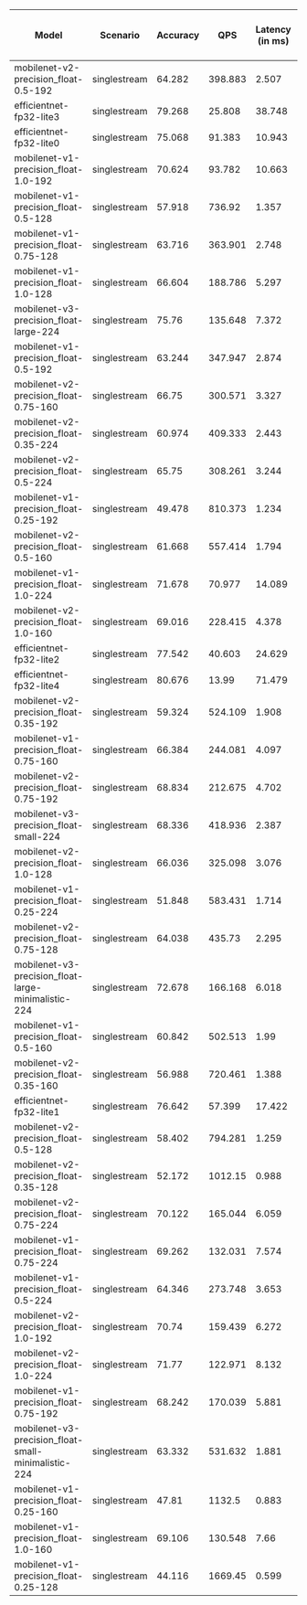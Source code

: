 | Model                                               | Scenario     |   Accuracy |      QPS |   Latency (in ms) | Power Efficiency (in samples/J)   |
|-----------------------------------------------------|--------------|------------|----------|-------------------|-----------------------------------|
| mobilenet-v2-precision_float-0.5-192                | singlestream |     64.282 |  398.883 |             2.507 |                                   |
| efficientnet-fp32-lite3                             | singlestream |     79.268 |   25.808 |            38.748 |                                   |
| efficientnet-fp32-lite0                             | singlestream |     75.068 |   91.383 |            10.943 |                                   |
| mobilenet-v1-precision_float-1.0-192                | singlestream |     70.624 |   93.782 |            10.663 |                                   |
| mobilenet-v1-precision_float-0.5-128                | singlestream |     57.918 |  736.92  |             1.357 |                                   |
| mobilenet-v1-precision_float-0.75-128               | singlestream |     63.716 |  363.901 |             2.748 |                                   |
| mobilenet-v1-precision_float-1.0-128                | singlestream |     66.604 |  188.786 |             5.297 |                                   |
| mobilenet-v3-precision_float-large-224              | singlestream |     75.76  |  135.648 |             7.372 |                                   |
| mobilenet-v1-precision_float-0.5-192                | singlestream |     63.244 |  347.947 |             2.874 |                                   |
| mobilenet-v2-precision_float-0.75-160               | singlestream |     66.75  |  300.571 |             3.327 |                                   |
| mobilenet-v2-precision_float-0.35-224               | singlestream |     60.974 |  409.333 |             2.443 |                                   |
| mobilenet-v2-precision_float-0.5-224                | singlestream |     65.75  |  308.261 |             3.244 |                                   |
| mobilenet-v1-precision_float-0.25-192               | singlestream |     49.478 |  810.373 |             1.234 |                                   |
| mobilenet-v2-precision_float-0.5-160                | singlestream |     61.668 |  557.414 |             1.794 |                                   |
| mobilenet-v1-precision_float-1.0-224                | singlestream |     71.678 |   70.977 |            14.089 |                                   |
| mobilenet-v2-precision_float-1.0-160                | singlestream |     69.016 |  228.415 |             4.378 |                                   |
| efficientnet-fp32-lite2                             | singlestream |     77.542 |   40.603 |            24.629 |                                   |
| efficientnet-fp32-lite4                             | singlestream |     80.676 |   13.99  |            71.479 |                                   |
| mobilenet-v2-precision_float-0.35-192               | singlestream |     59.324 |  524.109 |             1.908 |                                   |
| mobilenet-v1-precision_float-0.75-160               | singlestream |     66.384 |  244.081 |             4.097 |                                   |
| mobilenet-v2-precision_float-0.75-192               | singlestream |     68.834 |  212.675 |             4.702 |                                   |
| mobilenet-v3-precision_float-small-224              | singlestream |     68.336 |  418.936 |             2.387 |                                   |
| mobilenet-v2-precision_float-1.0-128                | singlestream |     66.036 |  325.098 |             3.076 |                                   |
| mobilenet-v1-precision_float-0.25-224               | singlestream |     51.848 |  583.431 |             1.714 |                                   |
| mobilenet-v2-precision_float-0.75-128               | singlestream |     64.038 |  435.73  |             2.295 |                                   |
| mobilenet-v3-precision_float-large-minimalistic-224 | singlestream |     72.678 |  166.168 |             6.018 |                                   |
| mobilenet-v1-precision_float-0.5-160                | singlestream |     60.842 |  502.513 |             1.99  |                                   |
| mobilenet-v2-precision_float-0.35-160               | singlestream |     56.988 |  720.461 |             1.388 |                                   |
| efficientnet-fp32-lite1                             | singlestream |     76.642 |   57.399 |            17.422 |                                   |
| mobilenet-v2-precision_float-0.5-128                | singlestream |     58.402 |  794.281 |             1.259 |                                   |
| mobilenet-v2-precision_float-0.35-128               | singlestream |     52.172 | 1012.15  |             0.988 |                                   |
| mobilenet-v2-precision_float-0.75-224               | singlestream |     70.122 |  165.044 |             6.059 |                                   |
| mobilenet-v1-precision_float-0.75-224               | singlestream |     69.262 |  132.031 |             7.574 |                                   |
| mobilenet-v1-precision_float-0.5-224                | singlestream |     64.346 |  273.748 |             3.653 |                                   |
| mobilenet-v2-precision_float-1.0-192                | singlestream |     70.74  |  159.439 |             6.272 |                                   |
| mobilenet-v2-precision_float-1.0-224                | singlestream |     71.77  |  122.971 |             8.132 |                                   |
| mobilenet-v1-precision_float-0.75-192               | singlestream |     68.242 |  170.039 |             5.881 |                                   |
| mobilenet-v3-precision_float-small-minimalistic-224 | singlestream |     63.332 |  531.632 |             1.881 |                                   |
| mobilenet-v1-precision_float-0.25-160               | singlestream |     47.81  | 1132.5   |             0.883 |                                   |
| mobilenet-v1-precision_float-1.0-160                | singlestream |     69.106 |  130.548 |             7.66  |                                   |
| mobilenet-v1-precision_float-0.25-128               | singlestream |     44.116 | 1669.45  |             0.599 |                                   |